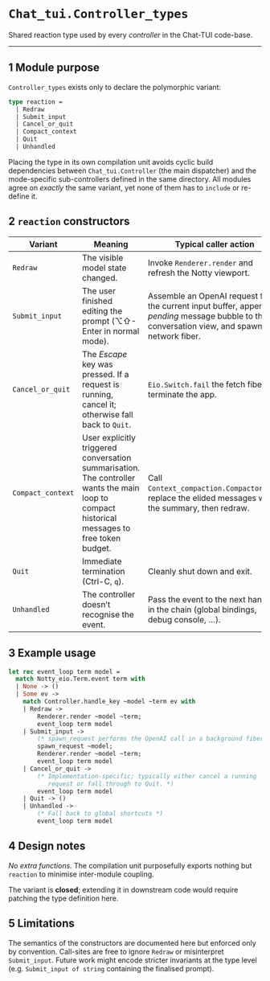 # `Chat_tui.Controller_types`

Shared reaction type used by every *controller* in the Chat-TUI code-base.

---

## 1  Module purpose

`Controller_types` exists only to declare the polymorphic variant:

```ocaml
type reaction =
  | Redraw
  | Submit_input
  | Cancel_or_quit
  | Compact_context
  | Quit
  | Unhandled
```

Placing the type in its own compilation unit avoids cyclic build
dependencies between `Chat_tui.Controller` (the main dispatcher) and the
mode-specific sub-controllers defined in the same directory.  All modules
agree on *exactly* the same variant, yet none of them has to `include` or
re-define it.

## 2  `reaction` constructors

| Variant | Meaning | Typical caller action |
|---------|---------|-----------------------|
| `Redraw` | The visible model state changed. | Invoke `Renderer.render` and refresh the Notty viewport. |
| `Submit_input` | The user finished editing the prompt (⌥⇧-Enter in normal mode). | Assemble an OpenAI request from the current input buffer, append a *pending* message bubble to the conversation view, and spawn the network fiber. |
| `Cancel_or_quit` | The *Escape* key was pressed.  If a request is running, cancel it; otherwise fall back to `Quit`. | `Eio.Switch.fail` the fetch fiber *or* terminate the app. |
| `Compact_context` | User explicitly triggered conversation summarisation.  The controller wants the main loop to compact historical messages to free token budget. | Call `Context_compaction.Compactor.run`, replace the elided messages with the summary, then redraw. |
| `Quit` | Immediate termination (Ctrl-C, `q`). | Cleanly shut down and exit. |
| `Unhandled` | The controller doesn’t recognise the event. | Pass the event to the next handler in the chain (global bindings, debug console, …). |

## 3  Example usage

```ocaml
let rec event_loop term model =
  match Notty_eio.Term.event term with
  | None -> ()
  | Some ev ->
    match Controller.handle_key ~model ~term ev with
    | Redraw ->
        Renderer.render ~model ~term;
        event_loop term model
    | Submit_input ->
        (* spawn_request performs the OpenAI call in a background fiber *)
        spawn_request ~model;
        Renderer.render ~model ~term;
        event_loop term model
    | Cancel_or_quit ->
        (* Implementation-specific; typically either cancel a running
           request or fall through to Quit. *)
        event_loop term model
    | Quit -> ()
    | Unhandled ->
        (* Fall back to global shortcuts *)
        event_loop term model
```

## 4  Design notes

*No extra functions.*  The compilation unit purposefully exports nothing but
`reaction` to minimise inter-module coupling.

The variant is **closed**; extending it in downstream code would require
patching the type definition here.

## 5  Limitations

The semantics of the constructors are documented here but enforced only by
convention.  Call-sites are free to ignore `Redraw` or misinterpret
`Submit_input`.  Future work might encode stricter invariants at the type
level (e.g. `Submit_input of string` containing the finalised prompt).


